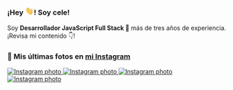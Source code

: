 <h3>¡Hey <img src="https://raw.githubusercontent.com/ABSphreak/ABSphreak/master/gifs/Hi.gif" width="20px" decondig="async">! Soy cele!</h3>

<p>Soy <strong>Desarrollador JavaScript Full Stack 🚀</strong> más de tres años de experiencia.<br />¡Revisa mi contenido 👇!</p>

### 📸 Mis últimas fotos en [mi Instagram](https://instagram.com/cele)


<a href='https://instagram.com/p/C1UpuSGLQiG' target='_blank'>
  <img width='20%' src='https://instagram.fkiv3-1.fna.fbcdn.net/v/t51.29350-15/412513918_1325803934584302_4400498733289087214_n.jpg?stp=dst-jpg_e15&_nc_ht=instagram.fkiv3-1.fna.fbcdn.net&_nc_cat=106&_nc_ohc=XyWCD0G3BKwQ7kNvgHocWIW&edm=APU89FABAAAA&ccb=7-5&oh=00_AYDundxlJ9geeOhjSu_g6Q1xJXXi3SIsWhgWUuzcoSHgTA&oe=6651D49D&_nc_sid=bc0c2c' alt='Instagram photo' />
</a>
<a href='https://instagram.com/p/CzMY3lzxgmx' target='_blank'>
  <img width='20%' src='https://instagram.fkiv3-1.fna.fbcdn.net/v/t51.29350-15/398916226_819142863293745_2426123683154743297_n.webp?stp=dst-jpg_e35&_nc_ht=instagram.fkiv3-1.fna.fbcdn.net&_nc_cat=109&_nc_ohc=uHMN5rSajFIQ7kNvgGAsFWF&edm=APU89FABAAAA&ccb=7-5&oh=00_AYCDCiWe5nU_Bvp9nOc_xLw56fa_8AVT1s-Xw5Sx-eYnKg&oe=6651D38C&_nc_sid=bc0c2c' alt='Instagram photo' />
</a>
<a href='https://instagram.com/p/CygbQv4uqxM' target='_blank'>
  <img width='20%' src='https://instagram.fkiv3-1.fna.fbcdn.net/v/t51.29350-15/391525959_236593062741789_5868561716480810596_n.webp?stp=dst-jpg_e35&_nc_ht=instagram.fkiv3-1.fna.fbcdn.net&_nc_cat=109&_nc_ohc=P4D1ThlHoAYQ7kNvgGCxyky&edm=APU89FABAAAA&ccb=7-5&oh=00_AYB2Skhjnri7vpiHjiQrDkhv06kcQTFEyDKjxAlPNdOdTA&oe=6651D9C8&_nc_sid=bc0c2c' alt='Instagram photo' />
</a>
<a href='https://instagram.com/p/CxTmOF6vN8M' target='_blank'>
  <img width='20%' src='https://instagram.fkiv3-1.fna.fbcdn.net/v/t51.29350-15/378565944_323878180141713_8920720304536029091_n.jpg?stp=dst-jpg_e15&_nc_ht=instagram.fkiv3-1.fna.fbcdn.net&_nc_cat=109&_nc_ohc=zy6N0xGaVeMQ7kNvgHYr2w5&edm=APU89FABAAAA&ccb=7-5&oh=00_AYC4SyGjvzCfrFs-GuCOkGwLDarIxTIGik2qa-H3ufc_hQ&oe=6651D392&_nc_sid=bc0c2c' alt='Instagram photo' />
</a>
